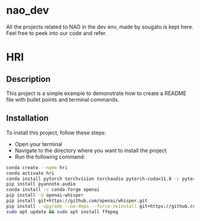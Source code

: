 # nao_dev

All the projects related to NAO in the dev env, made by sougato is kept here. Feel free to peek into our code and refer. 

# HRI 

## Description
This project is a simple example to demonstrate how to create a README file with bullet points and terminal commands.

## Installation
To install this project, follow these steps:
- Open your terminal
- Navigate to the directory where you want to install the project
- Run the following command:
```sh
conda create --name hri
conda activate hri
conda install pytorch torchvision torchaudio pytorch-cuda=11.8 -c pytorch -c nvidia
pip install pyannote.audio
conda install -c conda-forge openai
pip install -U openai-whisper
pip install git+https://github.com/openai/whisper.git 
pip install --upgrade --no-deps --force-reinstall git+https://github.com/openai/whisper.git
sudo apt update && sudo apt install ffmpeg
